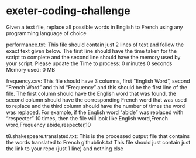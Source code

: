 # exeter-coding-challenge
Given a text file, replace all possible words in English to French using any programming language of choice

performance.txt: This file should contain just 2 lines of text and follow the exact text given below. The first line should have the time taken for the script to complete and the second line should have the memory used by your script. Please update the Time to process: 0 minutes 0 seconds Memory used: 0 MB 

frequency.csv: This file should have 3 columns, first “English Word”, second “French Word” and third “Frequency” and this should be the first line of the file. The first column should have the English word that was found, the second column should have the corresponding French word that was used to replace and the third column should have the number of times the word was replaced. For example, if the English word “abide” was replaced with “respecter” 10 times, then the file will look like English word,French word,Frequency abide,respecter,10 

t8.shakespeare.translated.txt: This is the processed output file that contains the words translated to French githublink.txt This file should just contain just the link to your repo (just 1 line) and nothing else
